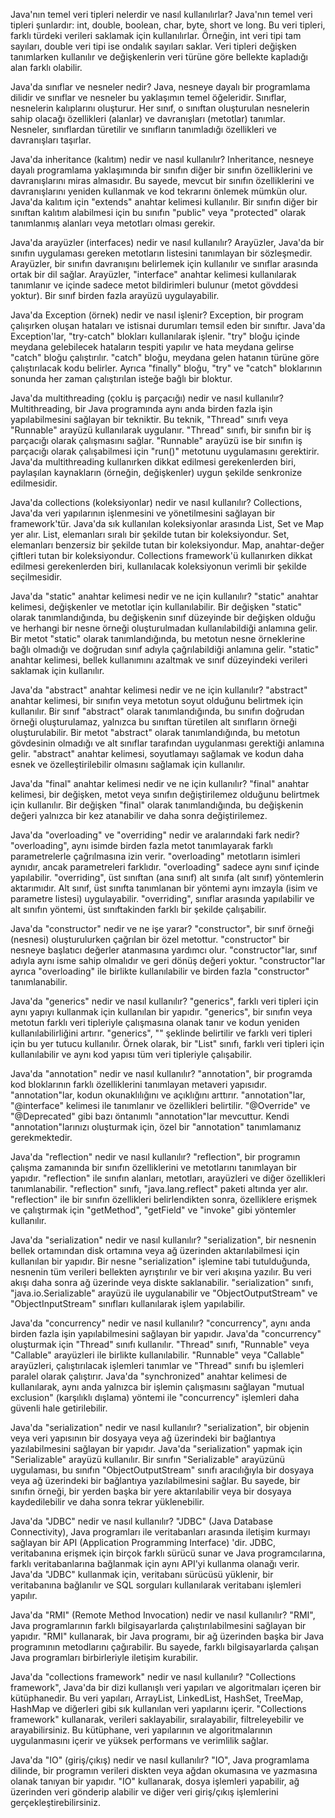 Java'nın temel veri tipleri nelerdir ve nasıl kullanılırlar?
Java'nın temel veri tipleri şunlardır: int, double, boolean, char, byte, short ve long. Bu veri tipleri, farklı türdeki verileri saklamak için kullanılırlar. Örneğin, int veri tipi tam sayıları, double veri tipi ise ondalık sayıları saklar. Veri tipleri değişken tanımlarken kullanılır ve değişkenlerin veri türüne göre bellekte kapladığı alan farklı olabilir.

Java'da sınıflar ve nesneler nedir?
Java, nesneye dayalı bir programlama dilidir ve sınıflar ve nesneler bu yaklaşımın temel öğeleridir. Sınıflar, nesnelerin kalıplarını oluşturur. Her sınıf, o sınıftan oluşturulan nesnelerin sahip olacağı özellikleri (alanlar) ve davranışları (metotlar) tanımlar. Nesneler, sınıflardan türetilir ve sınıfların tanımladığı özellikleri ve davranışları taşırlar.

Java'da inheritance (kalıtım) nedir ve nasıl kullanılır?
Inheritance, nesneye dayalı programlama yaklaşımında bir sınıfın diğer bir sınıfın özelliklerini ve davranışlarını miras almasıdır. Bu sayede, mevcut bir sınıfın özelliklerini ve davranışlarını yeniden kullanmak ve kod tekrarını önlemek mümkün olur. Java'da kalıtım için "extends" anahtar kelimesi kullanılır. Bir sınıfın diğer bir sınıftan kalıtım alabilmesi için bu sınıfın "public" veya "protected" olarak tanımlanmış alanları veya metotları olması gerekir.

Java'da arayüzler (interfaces) nedir ve nasıl kullanılır?
Arayüzler, Java'da bir sınıfın uygulaması gereken metotların listesini tanımlayan bir sözleşmedir. Arayüzler, bir sınıfın davranışını belirlemek için kullanılır ve sınıflar arasında ortak bir dil sağlar. Arayüzler, "interface" anahtar kelimesi kullanılarak tanımlanır ve içinde sadece metot bildirimleri bulunur (metot gövddesi yoktur). Bir sınıf birden fazla arayüzü uygulayabilir.

Java'da Exception (örnek) nedir ve nasıl işlenir?
Exception, bir program çalışırken oluşan hataları ve istisnai durumları temsil eden bir sınıftır.
Java'da Exception'lar, "try-catch" blokları kullanılarak işlenir. "try" bloğu içinde meydana gelebilecek hataların tespiti yapılır ve hata meydana gelirse "catch" bloğu çalıştırılır. "catch" bloğu, meydana gelen hatanın türüne göre çalıştırılacak kodu belirler. Ayrıca "finally" bloğu, "try" ve "catch" bloklarının sonunda her zaman çalıştırılan isteğe bağlı bir bloktur.

Java'da multithreading (çoklu iş parçacığı) nedir ve nasıl kullanılır?
Multithreading, bir Java programında aynı anda birden fazla işin yapılabilmesini sağlayan bir tekniktir. Bu teknik, "Thread" sınıfı veya "Runnable" arayüzü kullanılarak uygulanır. "Thread" sınıfı, bir sınıfın bir iş parçacığı olarak çalışmasını sağlar. "Runnable" arayüzü ise bir sınıfın iş parçacığı olarak çalışabilmesi için "run()" metotunu uygulamasını gerektirir. Java'da multithreading kullanırken dikkat edilmesi gerekenlerden biri, paylaşılan kaynakların (örneğin, değişkenler) uygun şekilde senkronize edilmesidir.

Java'da collections (koleksiyonlar) nedir ve nasıl kullanılır?
Collections, Java'da veri yapılarının işlenmesini ve yönetilmesini sağlayan bir framework'tür. Java'da sık kullanılan koleksiyonlar arasında List, Set ve Map yer alır. List, elemanları sıralı bir şekilde tutan bir koleksiyondur. Set, elemanları benzersiz bir şekilde tutan bir koleksiyondur. Map, anahtar-değer çiftleri tutan bir koleksiyondur. Collections framework'ü kullanırken dikkat edilmesi gerekenlerden biri, kullanılacak koleksiyonun verimli bir şekilde seçilmesidir.

Java'da "static" anahtar kelimesi nedir ve ne için kullanılır?
"static" anahtar kelimesi, değişkenler ve metotlar için kullanılabilir. Bir değişken "static" olarak tanımlandığında, bu değişkenin sınıf düzeyinde bir değişken olduğu ve herhangi bir nesne örneği oluşturulmadan kullanılabildiği anlamına gelir. Bir metot "static" olarak tanımlandığında, bu metotun nesne örneklerine bağlı olmadığı ve doğrudan sınıf adıyla çağrılabildiği anlamına gelir. "static" anahtar kelimesi, bellek kullanımını azaltmak ve sınıf düzeyindeki verileri saklamak için kullanılır.

Java'da "abstract" anahtar kelimesi nedir ve ne için kullanılır?
"abstract" anahtar kelimesi, bir sınıfın veya metotun soyut olduğunu belirtmek için kullanılır. Bir sınıf "abstract" olarak tanımlandığında, bu sınıfın doğrudan örneği oluşturulamaz, yalnızca bu sınıftan türetilen alt sınıfların örneği oluşturulabilir. Bir metot "abstract" olarak tanımlandığında, bu metotun gövdesinin olmadığı ve alt sınıflar tarafından uygulanması gerektiği anlamına gelir. "abstract" anahtar kelimesi, soyutlamayı sağlamak ve kodun daha esnek ve özelleştirilebilir olmasını sağlamak için kullanılır.

Java'da "final" anahtar kelimesi nedir ve ne için kullanılır?
"final" anahtar kelimesi, bir değişken, metot veya sınıfın değiştirilemez olduğunu belirtmek için kullanılır. Bir değişken "final" olarak tanımlandığında, bu değişkenin değeri yalnızca bir kez atanabilir ve daha sonra değiştirilemez.

Java'da "overloading" ve "overriding" nedir ve aralarındaki fark nedir?
"overloading", aynı isimde birden fazla metot tanımlayarak farklı parametrelerle çağrılmasına izin verir. "overloading" metotların isimleri aynıdır, ancak parametreleri farklıdır. "overloading" sadece aynı sınıf içinde yapılabilir.
"overriding", üst sınıftan (ana sınıf) alt sınıfa (alt sınıf) yöntemlerin aktarımıdır. Alt sınıf, üst sınıfta tanımlanan bir yöntemi aynı imzayla (isim ve parametre listesi) uygulayabilir. "overriding", sınıflar arasında yapılabilir ve alt sınıfın yöntemi, üst sınıftakinden farklı bir şekilde çalışabilir.

Java'da "constructor" nedir ve ne işe yarar?
"constructor", bir sınıf örneği (nesnesi) oluşturulurken çağrılan bir özel metottur. "constructor" bir nesneye başlatıcı değerler atanmasına yardımcı olur. "constructor"lar, sınıf adıyla aynı isme sahip olmalıdır ve geri dönüş değeri yoktur. "constructor"lar ayrıca "overloading" ile birlikte kullanılabilir ve birden fazla "constructor" tanımlanabilir.

Java'da "generics" nedir ve nasıl kullanılır?
"generics", farklı veri tipleri için aynı yapıyı kullanmak için kullanılan bir yapıdır. "generics", bir sınıfın veya metotun farklı veri tipleriyle çalışmasına olanak tanır ve kodun yeniden kullanılabilirliğini artırır. "generics", "<T>" şeklinde belirtilir ve farklı veri tipleri için bu yer tutucu kullanılır. Örnek olarak, bir "List" sınıfı, farklı veri tipleri için kullanılabilir ve aynı kod yapısı tüm veri tipleriyle çalışabilir.

Java'da "annotation" nedir ve nasıl kullanılır?
"annotation", bir programda kod bloklarının farklı özelliklerini tanımlayan metaveri yapısıdır. "annotation"lar, kodun okunaklılığını ve açıklığını arttırır. "annotation"lar, "@interface" kelimesi ile tanımlanır ve özellikleri belirtilir. "@Override" ve "@Deprecated" gibi bazı öntanımlı "annotation"lar mevcuttur. Kendi "annotation"larınızı oluşturmak için, özel bir "annotation" tanımlamanız gerekmektedir.

Java'da "reflection" nedir ve nasıl kullanılır?
"reflection", bir programın çalışma zamanında bir sınıfın özelliklerini ve metotlarını tanımlayan bir yapıdır. "reflection" ile sınıfın alanları, metotları, arayüzleri ve diğer özellikleri tanımlanabilir. "reflection" sınıfı, "java.lang.reflect" paketi altında yer alır. "reflection" ile bir sınıfın özellikleri belirlendikten sonra, özelliklere erişmek ve çalıştırmak için "getMethod", "getField" ve "invoke" gibi yöntemler kullanılır.

Java'da "serialization" nedir ve nasıl kullanılır?
"serialization", bir nesnenin bellek ortamından disk ortamına veya ağ üzerinden aktarılabilmesi için kullanılan bir yapıdır. Bir nesne "serialization" işlemine tabi tutulduğunda, nesnenin tüm verileri bellekten ayrıştırılır ve bir veri akışına yazılır. Bu veri akışı daha sonra ağ üzerinde veya diskte saklanabilir. "serialization" sınıfı, "java.io.Serializable" arayüzü ile uygulanabilir ve "ObjectOutputStream" ve "ObjectInputStream" sınıfları kullanılarak işlem yapılabilir.

Java'da "concurrency" nedir ve nasıl kullanılır?
"concurrency", aynı anda birden fazla işin yapılabilmesini sağlayan bir yapıdır. Java'da "concurrency" oluşturmak için "Thread" sınıfı kullanılır. "Thread" sınıfı, "Runnable" veya "Callable" arayüzleri ile birlikte kullanılabilir. "Runnable" veya "Callable" arayüzleri, çalıştırılacak işlemleri tanımlar ve "Thread" sınıfı bu işlemleri paralel olarak çalıştırır. Java'da "synchronized" anahtar kelimesi de kullanılarak, aynı anda yalnızca bir işlemin çalışmasını sağlayan "mutual exclusion" (karşılıklı dışlama) yöntemi ile "concurrency" işlemleri daha güvenli hale getirilebilir.

Java'da "serialization" nedir ve nasıl kullanılır?
"serialization", bir objenin veya veri yapısının bir dosyaya veya ağ üzerindeki bir bağlantıya yazılabilmesini sağlayan bir yapıdır. Java'da "serialization" yapmak için "Serializable" arayüzü kullanılır. Bir sınıfın "Serializable" arayüzünü uygulaması, bu sınıfın "ObjectOutputStream" sınıfı aracılığıyla bir dosyaya veya ağ üzerindeki bir bağlantıya yazılabilmesini sağlar. Bu sayede, bir sınıfın örneği, bir yerden başka bir yere aktarılabilir veya bir dosyaya kaydedilebilir ve daha sonra tekrar yüklenebilir.

Java'da "JDBC" nedir ve nasıl kullanılır?
"JDBC" (Java Database Connectivity), Java programları ile veritabanları arasında iletişim kurmayı sağlayan bir API (Application Programming Interface) 'dir. JDBC, veritabanına erişmek için birçok farklı sürücü sunar ve Java programcılarına, farklı veritabanlarına bağlanmak için aynı API'yi kullanma olanağı verir. Java'da "JDBC" kullanmak için, veritabanı sürücüsü yüklenir, bir veritabanına bağlanılır ve SQL sorguları kullanılarak veritabanı işlemleri yapılır.

Java'da "RMI" (Remote Method Invocation) nedir ve nasıl kullanılır?
"RMI", Java programlarının farklı bilgisayarlarda çalıştırılabilmesini sağlayan bir yapıdır. "RMI" kullanarak, bir Java programı, bir ağ üzerinden başka bir Java programının metodlarını çağırabilir. Bu sayede, farklı bilgisayarlarda çalışan Java programları birbirleriyle iletişim kurabilir.

Java'da "collections framework" nedir ve nasıl kullanılır?
"Collections framework", Java'da bir dizi kullanışlı veri yapıları ve algoritmaları içeren bir kütüphanedir. Bu veri yapıları, ArrayList, LinkedList, HashSet, TreeMap, HashMap ve diğerleri gibi sık kullanılan veri yapılarını içerir. "Collections framework" kullanarak, verileri saklayabilir, sıralayabilir, filtreleyebilir ve arayabilirsiniz. Bu kütüphane, veri yapılarının ve algoritmalarının uygulanmasını içerir ve yüksek performans ve verimlilik sağlar.

Java'da "IO" (giriş/çıkış) nedir ve nasıl kullanılır?
"IO", Java programlama dilinde, bir programın verileri diskten veya ağdan okumasına ve yazmasına olanak tanıyan bir yapıdır. "IO" kullanarak, dosya işlemleri yapabilir, ağ üzerinden veri gönderip alabilir ve diğer veri giriş/çıkış işlemlerini gerçekleştirebilirsiniz. 
